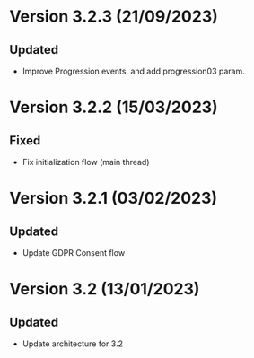 # Version 3.2.3 (21/09/2023)

## Updated

* Improve Progression events, and add progression03 param.

# Version 3.2.2 (15/03/2023)

## Fixed

* Fix initialization flow (main thread)

# Version 3.2.1 (03/02/2023)

## Updated

* Update GDPR Consent flow

# Version 3.2 (13/01/2023)

## Updated

* Update architecture for 3.2
